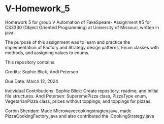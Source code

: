 # V-Homework_5
Homework 5 for group V
Automation of FakeSpeare- Assignment #5 for CS3330 (Object Oriented Programming) at University of Missouri, written in java.

The purpose of this assignment was to learn and practice the implementation of Factory and Strategy design patterns, Enum classes with methods, and assigning values to enums.

This repository contains:

Credits: Sophie Blick, Andi Petersen

Due Date: March 12, 2024

Individual Contributions: 
Sophie Blick: Create repository, readme, and initial file structures.
Andi Petersen: SuperemePizza class, PizzaType enum, VegetarianPizza class, prices without toppings, and toppings for pizzas.

Corbin Sheridan: Made Microwavecookingstragtey.java, made PizzaCookingFactory.java and also contributed the iCookingStrategy.java